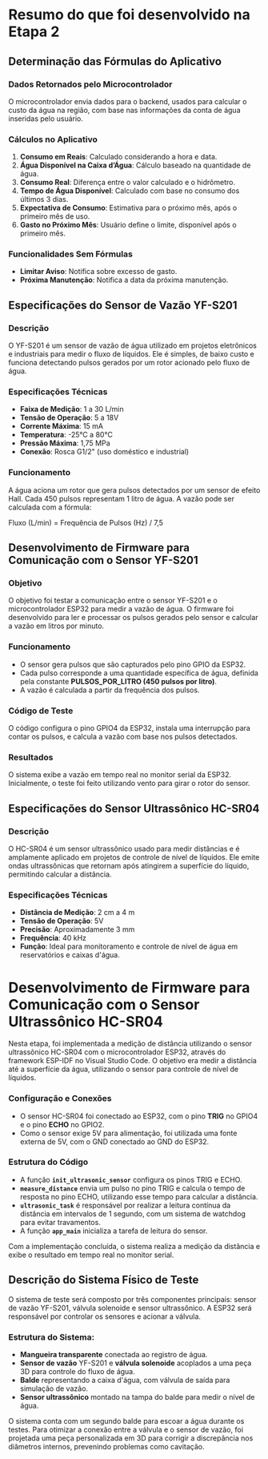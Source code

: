 # Resumo do que foi desenvolvido na Etapa 2

## Determinação das Fórmulas do Aplicativo

### Dados Retornados pelo Microcontrolador
O microcontrolador envia dados para o backend, usados para calcular o custo da água na região, com base nas informações da conta de água inseridas pelo usuário.

### Cálculos no Aplicativo

1. **Consumo em Reais**: Calculado considerando a hora e data.
2. **Água Disponível na Caixa d’Água**: Cálculo baseado na quantidade de água.
3. **Consumo Real**: Diferença entre o valor calculado e o hidrômetro.
4. **Tempo de Água Disponível**: Calculado com base no consumo dos últimos 3 dias.
5. **Expectativa de Consumo**: Estimativa para o próximo mês, após o primeiro mês de uso.
6. **Gasto no Próximo Mês**: Usuário define o limite, disponível após o primeiro mês.

### Funcionalidades Sem Fórmulas
- **Limitar Aviso**: Notifica sobre excesso de gasto.
- **Próxima Manutenção**: Notifica a data da próxima manutenção.

## Especificações do Sensor de Vazão YF-S201

### Descrição
O YF-S201 é um sensor de vazão de água utilizado em projetos eletrônicos e industriais para medir o fluxo de líquidos. Ele é simples, de baixo custo e funciona detectando pulsos gerados por um rotor acionado pelo fluxo de água.

### Especificações Técnicas
- **Faixa de Medição**: 1 a 30 L/min
- **Tensão de Operação**: 5 a 18V
- **Corrente Máxima**: 15 mA
- **Temperatura**: -25°C a 80°C
- **Pressão Máxima**: 1,75 MPa
- **Conexão**: Rosca G1/2" (uso doméstico e industrial)

### Funcionamento
A água aciona um rotor que gera pulsos detectados por um sensor de efeito Hall. Cada 450 pulsos representam 1 litro de água. A vazão pode ser calculada com a fórmula:

Fluxo (L/min) = Frequência de Pulsos (Hz) / 7,5

## Desenvolvimento de Firmware para Comunicação com o Sensor YF-S201

### Objetivo
O objetivo foi testar a comunicação entre o sensor YF-S201 e o microcontrolador ESP32 para medir a vazão de água. O firmware foi desenvolvido para ler e processar os pulsos gerados pelo sensor e calcular a vazão em litros por minuto.

### Funcionamento
- O sensor gera pulsos que são capturados pelo pino GPIO da ESP32.
- Cada pulso corresponde a uma quantidade específica de água, definida pela constante **PULSOS_POR_LITRO (450 pulsos por litro)**.
- A vazão é calculada a partir da frequência dos pulsos.

### Código de Teste
O código configura o pino GPIO4 da ESP32, instala uma interrupção para contar os pulsos, e calcula a vazão com base nos pulsos detectados.

### Resultados
O sistema exibe a vazão em tempo real no monitor serial da ESP32. Inicialmente, o teste foi feito utilizando vento para girar o rotor do sensor.

## Especificações do Sensor Ultrassônico HC-SR04

### Descrição
O HC-SR04 é um sensor ultrassônico usado para medir distâncias e é amplamente aplicado em projetos de controle de nível de líquidos. Ele emite ondas ultrassônicas que retornam após atingirem a superfície do líquido, permitindo calcular a distância.

### Especificações Técnicas
- **Distância de Medição**: 2 cm a 4 m
- **Tensão de Operação**: 5V
- **Precisão**: Aproximadamente 3 mm
- **Frequência**: 40 kHz
- **Função**: Ideal para monitoramento e controle de nível de água em reservatórios e caixas d'água.

# Desenvolvimento de Firmware para Comunicação com o Sensor Ultrassônico HC-SR04

Nesta etapa, foi implementada a medição de distância utilizando o sensor ultrassônico HC-SR04 com o microcontrolador ESP32, através do framework ESP-IDF no Visual Studio Code. O objetivo era medir a distância até a superfície da água, utilizando o sensor para controle de nível de líquidos.

### Configuração e Conexões
- O sensor HC-SR04 foi conectado ao ESP32, com o pino **TRIG** no GPIO4 e o pino **ECHO** no GPIO2.
- Como o sensor exige 5V para alimentação, foi utilizada uma fonte externa de 5V, com o GND conectado ao GND do ESP32.

### Estrutura do Código
- A função **`init_ultrasonic_sensor`** configura os pinos TRIG e ECHO.
- **`measure_distance`** envia um pulso no pino TRIG e calcula o tempo de resposta no pino ECHO, utilizando esse tempo para calcular a distância.
- **`ultrasonic_task`** é responsável por realizar a leitura contínua da distância em intervalos de 1 segundo, com um sistema de watchdog para evitar travamentos.
- A função **`app_main`** inicializa a tarefa de leitura do sensor.

Com a implementação concluída, o sistema realiza a medição da distância e exibe o resultado em tempo real no monitor serial.

## Descrição do Sistema Físico de Teste

O sistema de teste será composto por três componentes principais: sensor de vazão YF-S201, válvula solenoide e sensor ultrassônico. A ESP32 será responsável por controlar os sensores e acionar a válvula.

### Estrutura do Sistema:
- **Mangueira transparente** conectada ao registro de água.
- **Sensor de vazão** YF-S201 e **válvula solenoide** acoplados a uma peça 3D para controle do fluxo de água.
- **Balde** representando a caixa d'água, com válvula de saída para simulação de vazão.
- **Sensor ultrassônico** montado na tampa do balde para medir o nível de água.

O sistema conta com um segundo balde para escoar a água durante os testes. Para otimizar a conexão entre a válvula e o sensor de vazão, foi projetada uma peça personalizada em 3D para corrigir a discrepância nos diâmetros internos, prevenindo problemas como cavitação.





